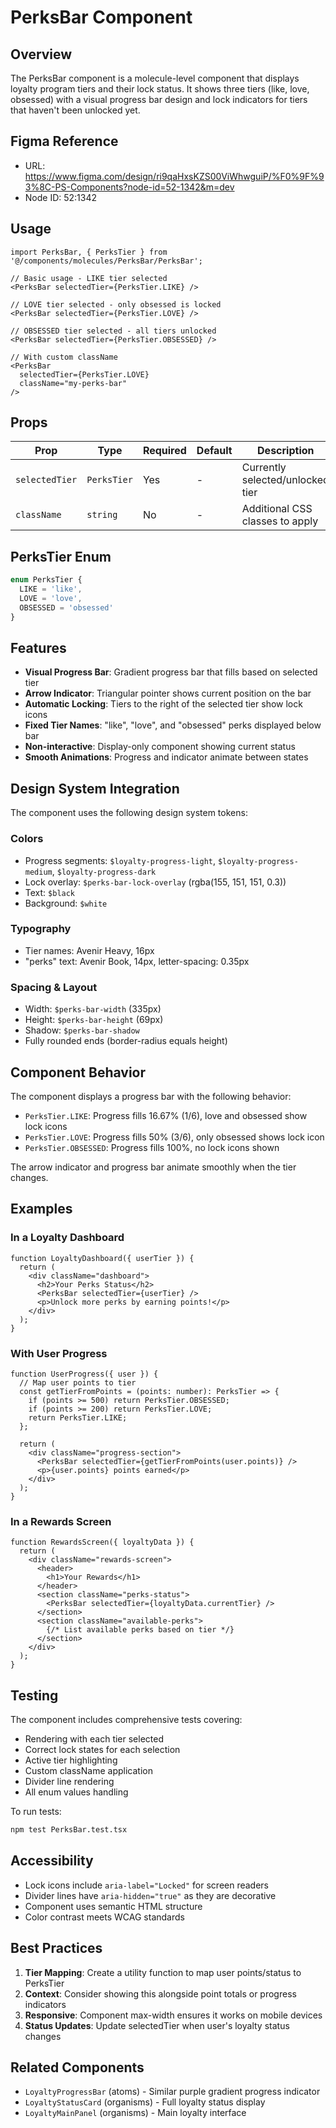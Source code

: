 # PerksBar Component

## Overview
The PerksBar component is a molecule-level component that displays loyalty program tiers and their lock status. It shows three tiers (like, love, obsessed) with a visual progress bar design and lock indicators for tiers that haven't been unlocked yet.

## Figma Reference
- URL: https://www.figma.com/design/ri9qaHxsKZS00ViWhwguiP/%F0%9F%93%8C-PS-Components?node-id=52-1342&m=dev
- Node ID: 52:1342

## Usage

```tsx
import PerksBar, { PerksTier } from '@/components/molecules/PerksBar/PerksBar';

// Basic usage - LIKE tier selected
<PerksBar selectedTier={PerksTier.LIKE} />

// LOVE tier selected - only obsessed is locked
<PerksBar selectedTier={PerksTier.LOVE} />

// OBSESSED tier selected - all tiers unlocked
<PerksBar selectedTier={PerksTier.OBSESSED} />

// With custom className
<PerksBar 
  selectedTier={PerksTier.LOVE} 
  className="my-perks-bar" 
/>
```

## Props

| Prop | Type | Required | Default | Description |
|------|------|----------|---------|-------------|
| `selectedTier` | `PerksTier` | Yes | - | Currently selected/unlocked tier |
| `className` | `string` | No | - | Additional CSS classes to apply |

## PerksTier Enum

```typescript
enum PerksTier {
  LIKE = 'like',
  LOVE = 'love',
  OBSESSED = 'obsessed'
}
```

## Features

- **Visual Progress Bar**: Gradient progress bar that fills based on selected tier
- **Arrow Indicator**: Triangular pointer shows current position on the bar
- **Automatic Locking**: Tiers to the right of the selected tier show lock icons
- **Fixed Tier Names**: "like", "love", and "obsessed" perks displayed below bar
- **Non-interactive**: Display-only component showing current status
- **Smooth Animations**: Progress and indicator animate between states

## Design System Integration

The component uses the following design system tokens:

### Colors
- Progress segments: `$loyalty-progress-light`, `$loyalty-progress-medium`, `$loyalty-progress-dark`
- Lock overlay: `$perks-bar-lock-overlay` (rgba(155, 151, 151, 0.3))
- Text: `$black`
- Background: `$white`

### Typography
- Tier names: Avenir Heavy, 16px
- "perks" text: Avenir Book, 14px, letter-spacing: 0.35px

### Spacing & Layout
- Width: `$perks-bar-width` (335px)
- Height: `$perks-bar-height` (69px)
- Shadow: `$perks-bar-shadow`
- Fully rounded ends (border-radius equals height)

## Component Behavior

The component displays a progress bar with the following behavior:
- `PerksTier.LIKE`: Progress fills 16.67% (1/6), love and obsessed show lock icons
- `PerksTier.LOVE`: Progress fills 50% (3/6), only obsessed shows lock icon
- `PerksTier.OBSESSED`: Progress fills 100%, no lock icons shown

The arrow indicator and progress bar animate smoothly when the tier changes.

## Examples

### In a Loyalty Dashboard
```tsx
function LoyaltyDashboard({ userTier }) {
  return (
    <div className="dashboard">
      <h2>Your Perks Status</h2>
      <PerksBar selectedTier={userTier} />
      <p>Unlock more perks by earning points!</p>
    </div>
  );
}
```

### With User Progress
```tsx
function UserProgress({ user }) {
  // Map user points to tier
  const getTierFromPoints = (points: number): PerksTier => {
    if (points >= 500) return PerksTier.OBSESSED;
    if (points >= 200) return PerksTier.LOVE;
    return PerksTier.LIKE;
  };

  return (
    <div className="progress-section">
      <PerksBar selectedTier={getTierFromPoints(user.points)} />
      <p>{user.points} points earned</p>
    </div>
  );
}
```

### In a Rewards Screen
```tsx
function RewardsScreen({ loyaltyData }) {
  return (
    <div className="rewards-screen">
      <header>
        <h1>Your Rewards</h1>
      </header>
      <section className="perks-status">
        <PerksBar selectedTier={loyaltyData.currentTier} />
      </section>
      <section className="available-perks">
        {/* List available perks based on tier */}
      </section>
    </div>
  );
}
```

## Testing

The component includes comprehensive tests covering:
- Rendering with each tier selected
- Correct lock states for each selection
- Active tier highlighting
- Custom className application
- Divider line rendering
- All enum values handling

To run tests:
```bash
npm test PerksBar.test.tsx
```

## Accessibility

- Lock icons include `aria-label="Locked"` for screen readers
- Divider lines have `aria-hidden="true"` as they are decorative
- Component uses semantic HTML structure
- Color contrast meets WCAG standards

## Best Practices

1. **Tier Mapping**: Create a utility function to map user points/status to PerksTier
2. **Context**: Consider showing this alongside point totals or progress indicators
3. **Responsive**: Component max-width ensures it works on mobile devices
4. **Status Updates**: Update selectedTier when user's loyalty status changes

## Related Components
- `LoyaltyProgressBar` (atoms) - Similar purple gradient progress indicator
- `LoyaltyStatusCard` (organisms) - Full loyalty status display
- `LoyaltyMainPanel` (organisms) - Main loyalty interface